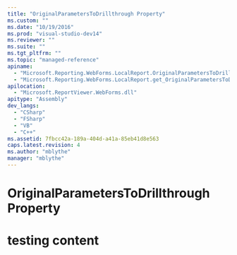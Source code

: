 ```yaml
---
title: "OriginalParametersToDrillthrough Property"
ms.custom: ""
ms.date: "10/19/2016"
ms.prod: "visual-studio-dev14"
ms.reviewer: ""
ms.suite: ""
ms.tgt_pltfrm: ""
ms.topic: "managed-reference"
apiname: 
  - "Microsoft.Reporting.WebForms.LocalReport.OriginalParametersToDrillthrough"
  - "Microsoft.Reporting.WebForms.LocalReport.get_OriginalParametersToDrillthrough"
apilocation: 
  - "Microsoft.ReportViewer.WebForms.dll"
apitype: "Assembly"
dev_langs: 
  - "CSharp"
  - "FSharp"
  - "VB"
  - "C++"
ms.assetid: 7fbcc42a-189a-404d-a41a-85eb41d8e563
caps.latest.revision: 4
ms.author: "mblythe"
manager: "mblythe"
---
```

# OriginalParametersToDrillthrough Property
# testing content